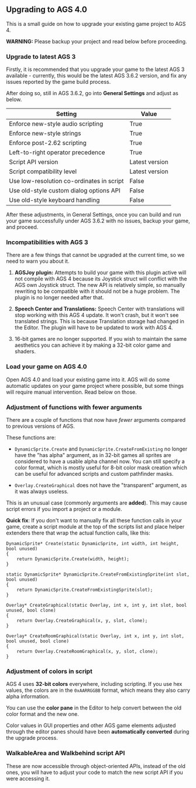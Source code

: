 ## Upgrading to AGS 4.0

This is a small guide on how to upgrade your existing game project to AGS 4.

**WARNING:** Please backup your project and read below before proceeding.


### Upgrade to latest AGS 3

Firstly, it is recommended that you upgrade your game to the latest AGS 3 available - currently, this would be the latest AGS 3.6.2 version, and fix any issues reported by the game build process.

After doing so, still in AGS 3.6.2, go into **General Settings** and adjust as below.

| Setting | Value |
| --- | --- |
| Enforce new-style audio scripting | True |
| Enforce new-style strings | True |
| Enforce post-2.62 scripting | True |
| Left-to-right operator precedence | True |
| Script API version | Latest version |
| Script compatibility level | Latest version |
| Use low-resolution co-ordinates in script | False |
| Use old-style custom dialog options API | False |
| Use old-style keyboard handling | False |

After these adjustments, in General Settings, once you can build and run your game successfully under AGS 3.6.2 with no issues, backup your game, and proceed.


### Incompatibilities with AGS 3

There are a few things that cannot be upgraded at the current time, so we need to warn you about it.

1. **AGSJoy plugin:** Attempts to build your game with this plugin active will not compile with AGS 4 because its Joystick struct will conflict with the AGS own Joystick struct. The new API is relatively simple, so manually rewriting to be compatible with it should not be a huge problem. The plugin is no longer needed after that.

2. **Speech Center and Translations:** Speech Center with translations will stop working with this AGS 4 update. It won't crash, but it won't see translated strings. This is because Translation storage had changed in the Editor. The plugin will have to be updated to work with AGS 4.

3. 16-bit games are no longer supported. If you wish to maintain the same aesthetics you can achieve it by making a 32-bit color game and shaders.


### Load your game on AGS 4.0

Open AGS 4.0 and load your existing game into it. AGS will do some automatic updates on your game project where possible, but some things will require manual intervention. Read below on those.


### Adjustment of functions with fewer arguments


There are a couple of functions that now have *fewer* arguments compared to previous versions of AGS.

These functions are:

- `DynamicSprite.Create` and `DynamicSprite.CreateFromExisting` no longer have the "has alpha" argument, as in 32-bit games all sprites are considered to have a usable alpha channel now. You can still specify a color format, which is mostly useful for 8-bit color mask creation which can be useful for advanced scripts and custom pathfinder masks.

- `Overlay.CreateGraphical` does not have the "transparent" argument, as it was always useless.

This is an unusual case (commonly arguments are **added**). This may cause script errors if you import a project or a module.

**Quick fix**: If you don't want to manually fix all these function calls in your game, create a script module at the top of the scripts list and place helper extenders there that wrap the actual function calls, like this:

```ags
DynamicSprite* Create(static DynamicSprite, int width, int height, bool unused)
{
    return DynamicSprite.Create(width, height);
}

static DynamicSprite* DynamicSprite.CreateFromExistingSprite(int slot, bool unused)
{
    return DynamicSprite.CreateFromExistingSprite(slot);
}

Overlay* CreateGraphical(static Overlay, int x, int y, int slot, bool unused, bool clone)
{
    return Overlay.CreateGraphical(x, y, slot, clone);
}

Overlay* CreateRoomGraphical(static Overlay, int x, int y, int slot, bool unused, bool clone)
{
    return Overlay.CreateRoomGraphical(x, y, slot, clone);
}
```


### Adjustment of colors in script

AGS 4 uses **32-bit colors** everywhere, including scripting. If you use hex values, the colors are in the `0xAARRGGBB` format, which means they also carry alpha information.

You can use the **color pane** in the Editor to help convert between the old color format and the new one.

Color values in GUI properties and other AGS game elements adjusted through the editor panes should have been **automatically converted** during the upgrade process.


### WalkableArea and Walkbehind script API

These are now accessible through object-oriented APIs, instead of the old ones, you will have to adjust your code to match the new script API if you were accessing it.

